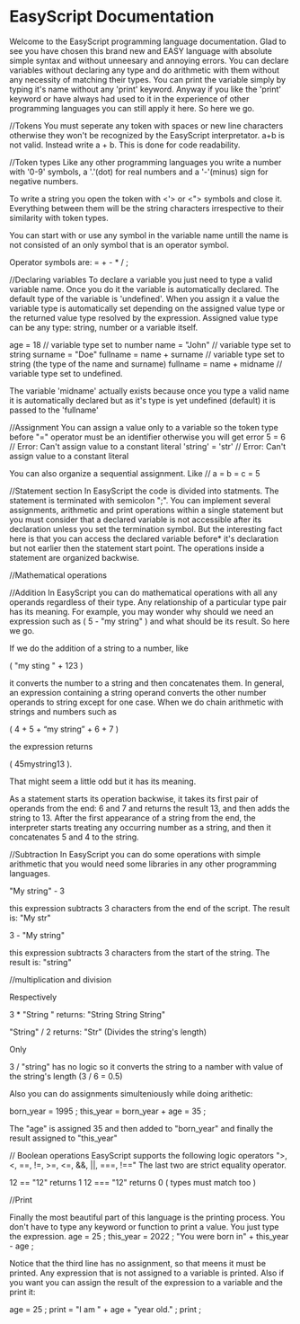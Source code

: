 # EasyScript Documentation

Welcome to the EasyScript programming language documentation.
Glad to see you have chosen this brand new and EASY language with absolute simple syntax and without unneesary and annoying errors.
You can declare variables without declaring any type and do arithmetic with them without any necessity of matching their types.
You can print the variable simply by typing it's name without any 'print' keyword. Anyway if you like the 'print' keyword or have
always had used to it in the experience of other programming languages you can still apply it here.
So here we go.


//Tokens
You must seperate any token with spaces or new line characters otherwise they won't be recognized by the EasyScript interpretator.
a+b is not valid. Instead write a + b. This is done for code readability.



//Token types
Like any other programming languages you write a number with '0-9' symbols, a '.'(dot) for real numbers and a '-'(minus) sign
for negative numbers.

To write a string you open the token with <'> or <"> symbols and close it. Everything between them will be the string characters irrespective to their similarity with token types.

You can start with or use any symbol in the variable name untill the name is not consisted of an only symbol that is an operator symbol.

Operator symbols are: = + - * / ;



//Declaring variables
To declare a variable you just need to type a valid variable name. Once you do it the variable is automatically declared.
The default type of the variable is 'undefined'. When you assign it a value the variable type is automatically set
depending on the assigned value type or the returned value type resolved by the expression.
Assigned value type can be any type: string, number or a variable itself.

age = 18 // variable type set to number
name = "John" // variable type set to string
surname = "Doe"
fullname = name + surname // variable type set to string (the type of the name and surname)
fullname = name + midname // variable type set to undefined. 

The variable 'midname' actually exists because once you type a valid name it is automatically declared
but as it's type is yet undefined (default) it is passed to the 'fullname'



//Assignment
You can assign a value only to a variable so the token type before "=" operator must be an identifier otherwise you will get error
5 = 6 // Error: Can't assign value to a constant literal
'string' = 'str' // Error: Can't assign value to a constant literal

You can also organize a sequential assignment. Like // a = b = c = 5



//Statement section
In EasyScript the code is divided into statments. The statement is terminated with semicolon ";". You can implement several assignments, arithmetic and print operations within a single statement but you must consider that a declared variable is not
accessible after its declaration unless you set the termination symbol.
But the interesting fact here is that you can access the declared variable before* it's declaration but not earlier then the statement start point. The operations inside a statement are organized backwise.



//Mathematical operations

//Addition
In EasyScript you can do mathematical operations with all any operands regardless of their type. Any relationship of a particular type pair has its meaning.
For example, you may wonder why should we need an expression such as ( 5 - "my string" ) and what should be its result. So here we go.

If we do the addition of a string to a number, like

( "my sting " + 123 )

it converts the number to a string and then concatenates them. In general, an expression containing a string operand converts the other number operands to string except for one case. When we do chain arithmetic with strings and numbers such as 

( 4 + 5 + “my string” + 6 + 7 )

the expression returns

( 45mystring13 ).

That might seem a little odd but it has its meaning.

As a statement starts its operation backwise, it takes its first pair of operands from the end: 6 and 7 and returns the result 13, and then adds the string to 13. After the first appearance of a string from the end, the interpreter starts treating any occurring number as a string, and then it concatenates 5 and 4 to the string.

//Subtraction
In EasyScript you can do some operations with simple arithmetic that you would need some libraries in any other programming languages.

"My string" - 3

this expression subtracts 3 characters from the end of the script. The result is: "My str"

3 - "My string"

this expression subtracts 3 characters from the start of the string. The result is: "string"

//multiplication and division

Respectively 

3 * "String " returns:
"String String String"

"String" / 2 returns:
"Str" (Divides the string's length)

Only

3 / "string" has no logic so it converts the string to a namber with value of the string's length (3 / 6 = 0.5)

Also you can do assignments simulteniously while doing arithetic:

born_year = 1995 ;
this_year = born_year + age = 35 ;

The "age" is assigned 35 and then added to "born_year" and finally the result assigned to "this_year"



// Boolean operations
EasyScript supports the following logic operators ">, <, ==, !=, >=, <=, &&, ||, ===, !=="
The last two are strict equality operator.

12 == "12" returns 1
12 === "12" returns 0  ( types must match too )



//Print

Finally the most beautiful part of this language is the printing process. You don't have to type any keyword or function to print a value.
You just type the expression.
age = 25 ;
this_year = 2022 ;
"You were born in" + this_year - age ;

Notice that the third line has no assignment, so that meens it must be printed. Any expression that is not assigned to a variable is printed.
Also if you want you can assign the result of the expression to a variable and the print it:

age = 25 ;
print = "I am " + age + "year old." ;
print ;
